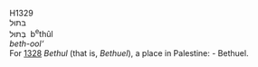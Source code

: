<body>
  <p>H1329<br>  בּתוּל  <br> בְּתוּל  ‎  b<sup>e</sup>thûl  <br><i>beth-ool‘ </i><br>For <a href="h1328.htm">1328</a>  <i>Bethul</i> (that is, <i>Bethuel</i>), a place in Palestine: - Bethuel.<br></p>
 </body>